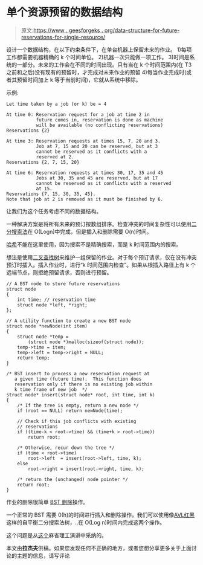 # 单个资源预留的数据结构

> 原文:[https://www . geesforgeks . org/data-structure-for-future-reservations-for-single-resource/](https://www.geeksforgeeks.org/data-structure-for-future-reservations-for-a-single-resource/)

设计一个数据结构，在以下约束条件下，在单台机器上保留未来的作业。
1)每项工作都需要机器精确的 k 个时间单位。
2)机器一次只能做一项工作。
3)时间是系统的一部分。未来的工作会在不同的时间出现。只有当在 k 个时间范围内(在 T3 之前和之后)没有现有的预留时，才完成对未来作业的预留 4)每当作业完成时(或者其预留时间加上 k 等于当前时间)，它就从系统中移除。

示例:

```
Let time taken by a job (or k) be = 4

At time 0: Reservation request for a job at time 2 in 
           future comes in, reservation is done as machine 
           will be available (no conflicting reservations)
Reservations {2}

At time 3: Reservation requests at times 15, 7, 20 and 3.
           Job at 7, 15 and 20 can be reserved, but at 3 
           cannot be reserved as it conflicts with a 
           reserved at 2.
Reservations {2, 7, 15, 20}

At time 6: Reservation requests at times 30, 17, 35 and 45
           Jobs at 30, 35 and 45 are reserved, but at 17  
           cannot be reserved as it conflicts with a reserved 
           at 15.
Reservations {7, 15, 30, 35, 45}.
Note that job at 2 is removed as it must be finished by 6.

```

让我们为这个任务考虑不同的数据结构。

一种解决方案是将所有未来的预订按数组排序。检查冲突的时间复杂性可以使用[二分搜索法](http://geeksquiz.com/binary-search/)在 O(Logn)中完成，但是插入和删除需要 O(n)时间。

[哈希](http://geeksquiz.com/hashing-set-1-introduction/)不能在这里使用，因为搜索不是精确搜索，而是 k 时间范围内的搜索。

想法是使用[二叉查找树](http://geeksquiz.com/binary-search-tree-set-1-search-and-insertion/)来维护一组保留的作业。对于每个预订请求，仅在没有冲突预订时插入。插入作业时，进行“k 时间范围内检查”。如果从根插入路径上有 k 个远端节点，则拒绝预留请求，否则进行预留。

```
// A BST node to store future reservations
struct node
{
    int time; // reservation time
    struct node *left, *right;
};

// A utility function to create a new BST node
struct node *newNode(int item)
{
    struct node *temp =
        (struct node *)malloc(sizeof(struct node));
    temp->time = item;
    temp->left = temp->right = NULL;
    return temp;
}

/* BST insert to process a new reservation request at
   a given time (future time).  This function does
   reservation only if there is no existing job within
   k time frame of new job  */
struct node* insert(struct node* root, int time, int k)
{
    /* If the tree is empty, return a new node */
    if (root == NULL) return newNode(time);

    // Check if this job conflicts with existing
    // reservations
    if ((time-k < root->time) && (time+k > root->time))
        return root;

    /* Otherwise, recur down the tree */
    if (time < root->time)
        root->left  = insert(root->left, time, k);
    else
        root->right = insert(root->right, time, k);

    /* return the (unchanged) node pointer */
    return root;
}
```

作业的删除很简单 [BST 删除](http://geeksquiz.com/binary-search-tree-set-2-delete/)操作。

一个正常的 BST 需要 0(h)的时间进行插入和删除操作。我们可以使用像[AVL](https://www.geeksforgeeks.org/avl-tree-set-1-insertion/)[红黑](https://www.geeksforgeeks.org/red-black-tree-set-1-introduction-2/)这样的自平衡二分搜索法树，..在 O(Log n)时间内完成这两个操作。

这个问题是从[这个](http://courses.csail.mit.edu/6.006/fall09/lecture_notes/lecture03.pdf)麻省理工演讲中采纳的。

本文由**拉杰夫**供稿。如果您发现任何不正确的地方，或者您想分享更多关于上面讨论的主题的信息，请写评论